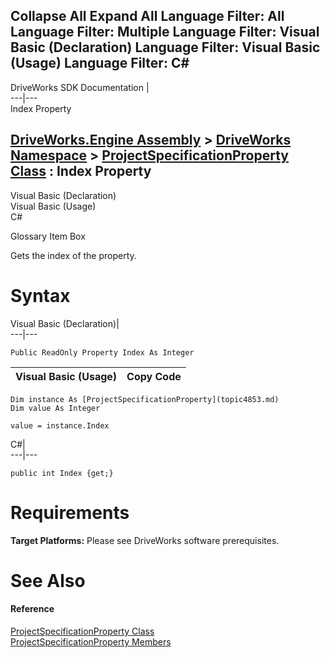 Collapse All Expand All Language Filter: All  Language Filter: Multiple  Language Filter: Visual Basic (Declaration) Language Filter: Visual Basic (Usage) Language Filter: C#  
---  
DriveWorks SDK Documentation  |   
---|---  
Index Property   
  
[DriveWorks.Engine Assembly](topic2156.md) > [DriveWorks Namespace](topic2159.md) > [ProjectSpecificationProperty Class](topic4853.md) : Index Property  
---  
  
Visual Basic (Declaration)    
Visual Basic (Usage)    
C# 

Glossary Item Box

Gets the index of the property. 

# Syntax

Visual Basic (Declaration)|   
---|---  
      
    
    Public ReadOnly Property Index As Integer  
  
Visual Basic (Usage)| Copy Code  
---|---  
      
    
    Dim instance As [ProjectSpecificationProperty](topic4853.md)
    Dim value As Integer
     
    value = instance.Index  
  
C#|   
---|---  
      
    
    public int Index {get;}  
  
# Requirements

**Target Platforms:** Please see DriveWorks software prerequisites.

# See Also

#### Reference

[ProjectSpecificationProperty Class](topic4853.md)   
[ProjectSpecificationProperty Members](topic4854.md)


